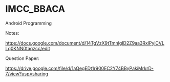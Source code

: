 # IMCC_BBACA
Android Programming


Notes: 

https://docs.google.com/document/d/14TgVzX9tTmnlgID2Z9aa3RxlPylCVLLq0KNN0taqzcc/edit


Question Paper:

https://drive.google.com/file/d/1aQegEDt1r900EC2Y74BByPakiMrkrD-7/view?usp=sharing



